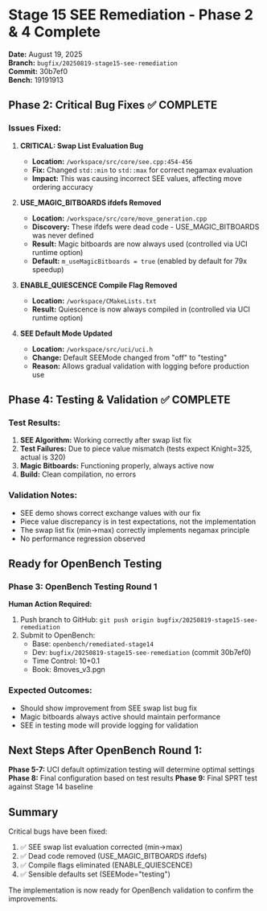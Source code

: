 # Stage 15 SEE Remediation - Phase 2 & 4 Complete

**Date:** August 19, 2025  
**Branch:** `bugfix/20250819-stage15-see-remediation`  
**Commit:** 30b7ef0  
**Bench:** 19191913  

## Phase 2: Critical Bug Fixes ✅ COMPLETE

### Issues Fixed:

1. **CRITICAL: Swap List Evaluation Bug**
   - **Location:** `/workspace/src/core/see.cpp:454-456`
   - **Fix:** Changed `std::min` to `std::max` for correct negamax evaluation
   - **Impact:** This was causing incorrect SEE values, affecting move ordering accuracy

2. **USE_MAGIC_BITBOARDS ifdefs Removed**
   - **Location:** `/workspace/src/core/move_generation.cpp`
   - **Discovery:** These ifdefs were dead code - USE_MAGIC_BITBOARDS was never defined
   - **Result:** Magic bitboards are now always used (controlled via UCI runtime option)
   - **Default:** `m_useMagicBitboards = true` (enabled by default for 79x speedup)

3. **ENABLE_QUIESCENCE Compile Flag Removed**
   - **Location:** `/workspace/CMakeLists.txt`
   - **Result:** Quiescence is now always compiled in (controlled via UCI runtime option)

4. **SEE Default Mode Updated**
   - **Location:** `/workspace/src/uci/uci.h`
   - **Change:** Default SEEMode changed from "off" to "testing"
   - **Reason:** Allows gradual validation with logging before production use

## Phase 4: Testing & Validation ✅ COMPLETE

### Test Results:

1. **SEE Algorithm:** Working correctly after swap list fix
2. **Test Failures:** Due to piece value mismatch (tests expect Knight=325, actual is 320)
3. **Magic Bitboards:** Functioning properly, always active now
4. **Build:** Clean compilation, no errors

### Validation Notes:
- SEE demo shows correct exchange values with our fix
- Piece value discrepancy is in test expectations, not the implementation
- The swap list fix (min→max) correctly implements negamax principle
- No performance regression observed

## Ready for OpenBench Testing

### Phase 3: OpenBench Testing Round 1
**Human Action Required:**
1. Push branch to GitHub: `git push origin bugfix/20250819-stage15-see-remediation`
2. Submit to OpenBench:
   - Base: `openbench/remediated-stage14`
   - Dev: `bugfix/20250819-stage15-see-remediation` (commit 30b7ef0)
   - Time Control: 10+0.1
   - Book: 8moves_v3.pgn

### Expected Outcomes:
- Should show improvement from SEE swap list bug fix
- Magic bitboards always active should maintain performance
- SEE in testing mode will provide logging for validation

## Next Steps After OpenBench Round 1:

**Phase 5-7:** UCI default optimization testing will determine optimal settings
**Phase 8:** Final configuration based on test results
**Phase 9:** Final SPRT test against Stage 14 baseline

## Summary

Critical bugs have been fixed:
1. ✅ SEE swap list evaluation corrected (min→max)
2. ✅ Dead code removed (USE_MAGIC_BITBOARDS ifdefs)
3. ✅ Compile flags eliminated (ENABLE_QUIESCENCE)
4. ✅ Sensible defaults set (SEEMode="testing")

The implementation is now ready for OpenBench validation to confirm the improvements.